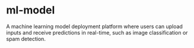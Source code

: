 # ml-model
A machine learning model deployment platform where users can upload inputs and receive predictions in real-time, such as image classification or spam detection.
